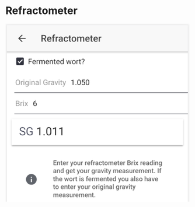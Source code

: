 # Refractometer

![Convert Brix to SG, or calculate fermented SG based on OG and Brix reading](../.gitbook/assets/image%20%2823%29.png)



